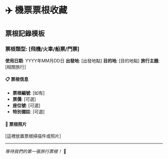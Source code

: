 # ✈️ 機票票根收藏

## 票根記錄模板

### 票根類型: [飛機/火車/船票/門票]
**使用日期**: YYYY年MM月DD日
**出發地**: [出發地點]
**目的地**: [目的地點]
**旅行主題**: [相關旅行]

#### 📋 票根信息
- **票根編號**: [如有]
- **票價**: [可選]
- **座位號**: [可選]
- **特別備註**: [可選]

#### 📸 票根照片
[這裡放置票根掃描件或照片]

---

*等待我們的第一張旅行票根！* 🎫